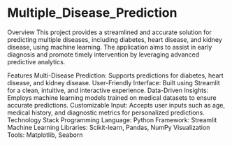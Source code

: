 # Multiple_Disease_Prediction

Overview
This project provides a streamlined and accurate solution for predicting multiple diseases, including diabetes, heart disease, and kidney disease, using machine learning. The application aims to assist in early diagnosis and promote timely intervention by leveraging advanced predictive analytics.

Features
Multi-Disease Prediction: Supports predictions for diabetes, heart disease, and kidney disease.
User-Friendly Interface: Built using Streamlit for a clean, intuitive, and interactive experience.
Data-Driven Insights: Employs machine learning models trained on medical datasets to ensure accurate predictions.
Customizable Input: Accepts user inputs such as age, medical history, and diagnostic metrics for personalized predictions.
Technology Stack
Programming Language: Python
Framework: Streamlit
Machine Learning Libraries: Scikit-learn, Pandas, NumPy
Visualization Tools: Matplotlib, Seaborn
